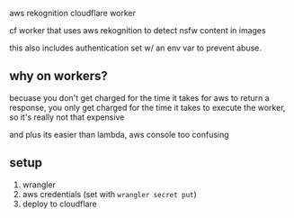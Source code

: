 aws rekognition cloudflare worker

cf worker that uses aws rekognition to detect nsfw content in images

this also includes authentication set w/ an env var to prevent abuse.

## why on workers?

becuase you don't get charged for the time it takes for aws to return a response, you only get charged for the time it takes to execute the worker, so it's really not that expensive

and plus its easier than lambda, aws console too confusing

## setup

1. wrangler
2. aws credentials (set with `wrangler secret put`)
3. deploy to cloudflare
